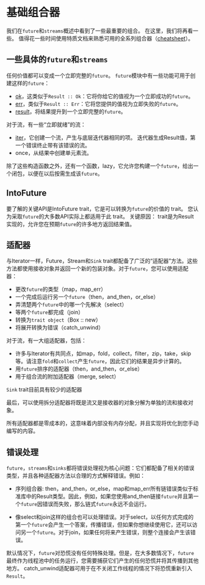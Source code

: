 # 基础组合器

我们在`future`和`streams`概述中看到了一些最重要的组合。 在这里，我们将再看一些。 值得花一些时间使用特质文档来熟悉可用的全系列组合器（[cheatsheet](https://tokio.rs/img/diagrams/cheatsheet-for-futures.html)）。

## 一些具体的`future`和`streams`

任何价值都可以变成一个立即完整的`future`。 `future`模块中有一些功能可用于创建这样的`future`：

* [ok](https://docs.rs/futures/0.1/futures/future/fn.ok.html)，这类似于`Result :: Ok`：它将你给它的值视为一个立即成功的`future`。
* [err](https://docs.rs/futures/0.1/futures/future/fn.err.html)，类似于`Result :: Err`：它将您提供的值视为立即失败的`future`。
* [result](https://docs.rs/futures/0.1/futures/future/fn.result.html)，将结果提升到一个立即完整的`future`。

对于流，有一些“立即就绪”的流：

* [iter](https://docs.rs/futures/0.1/futures/stream/fn.iter.html)，它创建一个流，产生与底层迭代器相同的项。 迭代器生成Result值，第一个错误终止带有该错误的流。
* once[](https://docs.rs/futures/0.1/futures/stream/fn.once.html)，从结果中创建单元素流。

除了这些构造函数之外，还有一个函数，lazy，它允许您构建一个`future`，给出一个闭包，以便在以后按需生成该`future`。

## IntoFuture

要了解的关键API是IntoFuture trait，它是可以转换为`future`的价值的 trait。 您认为采取`future`的大多数API实际上都适用于此 trait。 关键原因： trait是为Result实现的，允许您在预期`future`的许多地方返回结果值。

## 适配器

与Iterator一样，Future，Stream和`Sink` trait都配备了广泛的“适配器”方法。这些方法都使用接收对象并返回一个新的包装对象。对于`future`，您可以使用适配器：

* 更改`future`的类型（map，map_err）
* 一个完成后运行另一个`future`（then，and_then，or_else）
* 弄清楚两个`future`中的哪一个先解决（select）
* 等两个`future`都完成（join）
* 转换为`trait object`（Box :: new）
* 将展开转换为错误（catch_unwind）

对于流，有一大组适配器，包括：

* 许多与Iterator有共同点，如map，fold，collect，filter，zip，take，skip等。请注意`fold`和`collect`产生`future`，因此它们的结果是异步计算的。
* 用`future`排序的适配器（then，and_then，or_else）
* 用于组合流的附加适配器（merge, select）

`Sink` trait目前具有较少的适配器

最后，可以使用拆分适配器将既是流又是接收器的对象分解为单独的流和接收对象。

所有适配器都是零成本的，这意味着内部没有内存分配，并且实现将优化到您手动编写的内容。

## 错误处理

`future`，`streams`和`sinks`都将错误处理视为核心问题：它们都配备了相关的错误类型，并且各种适配器方法以合理的方式解释错误。例如：

* 序列组合器: then，and_then，or_else，map和map_err所有链错误类似于标准库中的Result类型。因此，例如，如果您使用and_then链接`future`并且第一个`future`因错误而失败，那么链式`future`永远不会运行。

* 像select和join这样的组合也可以处理错误。对于select，以任何方式完成的第一个`future`会产生一个答案，传播错误，但如果你想继续使用它，还可以访问另一个`future`。对于join，如果任何将来产生错误，则整个连接会产生该错误。

默认情况下，`future`对恐慌没有任何特殊处理。但是，在大多数情况下，`future`最终作为线程池中的任务运行，您需要捕获它们产生的任何恐慌并将其传播到其他地方。 catch_unwind适配器可用于在不关闭工作线程的情况下将恐慌重新引入`Result`。